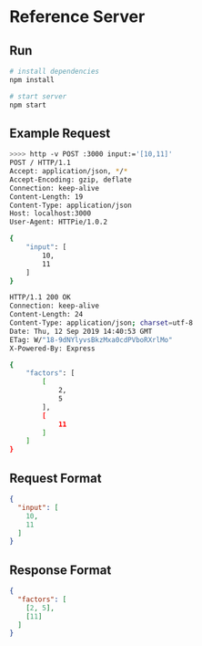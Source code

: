 # Reference Server

## Run

```sh
# install dependencies
npm install

# start server
npm start
```

## Example Request

```sh
>>>> http -v POST :3000 input:='[10,11]'
POST / HTTP/1.1
Accept: application/json, */*
Accept-Encoding: gzip, deflate
Connection: keep-alive
Content-Length: 19
Content-Type: application/json
Host: localhost:3000
User-Agent: HTTPie/1.0.2

{
    "input": [
        10,
        11
    ]
}

HTTP/1.1 200 OK
Connection: keep-alive
Content-Length: 24
Content-Type: application/json; charset=utf-8
Date: Thu, 12 Sep 2019 14:40:53 GMT
ETag: W/"18-9dNYlyvsBkzMxa0cdPVboRXrlMo"
X-Powered-By: Express

{
    "factors": [
        [
            2,
            5
        ],
        [
            11
        ]
    ]
}
```

## Request Format

```json
{
  "input": [
    10,
    11
  ]
}
```

## Response Format

```json
{
  "factors": [
    [2, 5],
    [11]
  ]
}
```